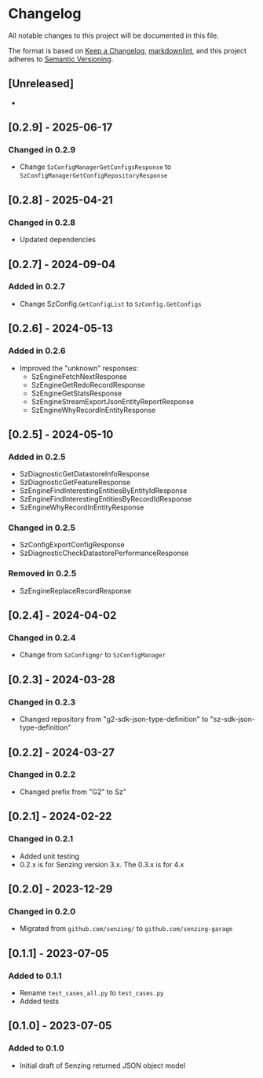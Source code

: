 # Changelog

All notable changes to this project will be documented in this file.

The format is based on [Keep a Changelog], [markdownlint],
and this project adheres to [Semantic Versioning].

## [Unreleased]

-

## [0.2.9] - 2025-06-17

### Changed in 0.2.9

- Change `SzConfigManagerGetConfigsResponse` to `SzConfigManagerGetConfigRepositoryResponse`

## [0.2.8] - 2025-04-21

### Changed in 0.2.8

- Updated dependencies

## [0.2.7] - 2024-09-04

### Added in 0.2.7

- Change SzConfig.`GetConfigList` to `SzConfig.GetConfigs`

## [0.2.6] - 2024-05-13

### Added in 0.2.6

- Improved the "unknown" responses:
  - SzEngineFetchNextResponse
  - SzEngineGetRedoRecordResponse
  - SzEngineGetStatsResponse
  - SzEngineStreamExportJsonEntityReportResponse
  - SzEngineWhyRecordInEntityResponse

## [0.2.5] - 2024-05-10

### Added in 0.2.5

- SzDiagnosticGetDatastoreInfoResponse
- SzDiagnosticGetFeatureResponse
- SzEngineFindInterestingEntitiesByEntityIdResponse
- SzEngineFindInterestingEntitiesByRecordIdResponse
- SzEngineWhyRecordInEntityResponse

### Changed in 0.2.5

- SzConfigExportConfigResponse
- SzDiagnosticCheckDatastorePerformanceResponse

### Removed in 0.2.5

- SzEngineReplaceRecordResponse

## [0.2.4] - 2024-04-02

### Changed in 0.2.4

- Change from `SzConfigmgr` to `SzConfigManager`

## [0.2.3] - 2024-03-28

### Changed in 0.2.3

- Changed repository from "g2-sdk-json-type-definition" to "sz-sdk-json-type-definition"

## [0.2.2] - 2024-03-27

### Changed in 0.2.2

- Changed prefix from "G2" to Sz"

## [0.2.1] - 2024-02-22

### Changed in 0.2.1

- Added unit testing
- 0.2.x is for Senzing version 3.x.  The 0.3.x is for 4.x

## [0.2.0] - 2023-12-29

### Changed in 0.2.0

- Migrated from `github.com/senzing/` to `github.com/senzing-garage`

## [0.1.1] - 2023-07-05

### Added to 0.1.1

- Rename `test_cases_all.py` to `test_cases.py`
- Added tests

## [0.1.0] - 2023-07-05

### Added to 0.1.0

- Initial draft of Senzing returned JSON object model

[Keep a Changelog]: https://keepachangelog.com/en/1.0.0/
[markdownlint]: https://dlaa.me/markdownlint/
[Semantic Versioning]: https://semver.org/spec/v2.0.0.html
